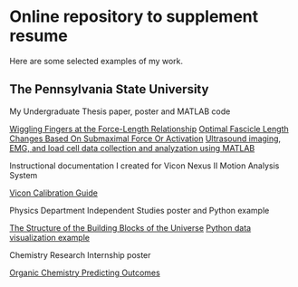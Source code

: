 # Online repository to supplement resume  

Here are some selected examples of my work. 

## The Pennsylvania State University

My Undergraduate Thesis paper, poster and MATLAB code 

[Wiggling Fingers at the Force-Length Relationship](https://github.com/zack0179/ZackaryScalyer/blob/master/Pennsylvania%20State%20University/Undergraduate%20Thesis/Scalyer_UndergradThesis.pdf)
[Optimal Fascicle Length Changes Based On Submaximal Force Or Activation](https://github.com/zack0179/ZackaryScalyer/blob/master/Pennsylvania%20State%20University/Undergraduate%20Thesis/ScalyerInfantolino_%20Poster_ASB17.pdf)
[Ultrasound imaging, EMG, and load cell data collection and analyzation using MATLAB](https://github.com/zack0179/ZackaryScalyer/tree/master/Pennsylvania%20State%20University/Undergraduate%20Thesis/MATLAB%20Codes)

Instructional documentation I created for Vicon Nexus II Motion Analysis System

[Vicon Calibration Guide](https://github.com/zack0179/ZackaryScalyer/blob/master/Pennsylvania%20State%20University/Biomechanics%20Research/Vicon_CalibrationGuide.pdf)
 
Physics Department Independent Studies poster and Python example

[The Structure of the Building Blocks of the Universe](https://github.com/zack0179/ZackaryScalyer/blob/master/Pennsylvania%20State%20University/Physics%20Independent%20Studies/Scalyer_ScienceDivisionPosterSession_SP18.pdf)
[Python data visualization example](https://github.com/zack0179/ZackaryScalyer/blob/master/Pennsylvania%20State%20University/Physics%20Independent%20Studies/COMPSSplot.ipynb)


Chemistry Research Internship poster 

[Organic Chemistry Predicting Outcomes](https://github.com/zack0179/ZackaryScalyer/blob/master/Pennsylvania%20State%20University/Chemistry%20Research/ScalyerAmaral_Poster_HECBC_PS17.pdf)








